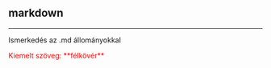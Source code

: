 ## markdown

---


Ismerkedés az .md állományokkal
<p style="color:red">Kiemelt szöveg: **félkövér**<p>